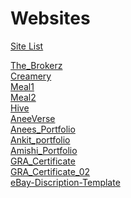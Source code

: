 # Websites


[Site List](https://aneeverse.github.io/WebSites/)

[The_Brokerz](https://aneeverse.github.io/WebSites/The_Brokerz/) <br>
[Creamery](https://aneeverse.github.io/WebSites/Creamery/) <br>
[Meal1](https://aneeverse.github.io/WebSites/Meal1/) <br>
[Meal2](https://aneeverse.github.io/WebSites/Meal2/) <br>
[Hive](https://aneeverse.github.io/WebSites/Hive/) <br>
[AneeVerse](https://aneeverse.github.io/WebSites/AneeVerse/) <br>
[Anees_Portfolio](https://aneeverse.github.io/WebSites/Anees_Portfolio/) <br>
[Ankit_portfolio](https://aneeverse.github.io/WebSites/Ankit_portfolio/) <br>
[Amishi_Portfolio](https://aneeverse.github.io/WebSites/amishi/) <br>
[GRA_Certificate](https://aneeverse.github.io/WebSites/GRA_Certificate/) <br>
[GRA_Certificate_02](https://aneeverse.github.io/WebSites/GRA_Certificate_02/) <br>
[eBay-Discription-Template](https://aneeverse.github.io/WebSites/eBay-Discription-Template/) <br>










